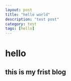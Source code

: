 ```yaml
---
layout: post
title: "hello world"
description: "test post"
category: test
tags: [hello]
---
```


# hello

## this is my frist blog